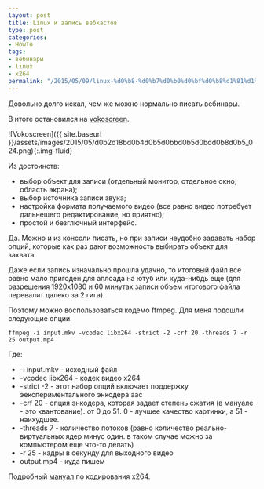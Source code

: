 ```yaml
---
layout: post
title: Linux и запись вебкастов
type: post
categories:
- HowTo
tags:
- вебинары
- linux
- x264
permalink: "/2015/05/09/linux-%d0%b8-%d0%b7%d0%b0%d0%bf%d0%b8%d1%81%d1%8c-%d0%b2%d0%b5%d0%b1%d0%ba%d0%b0%d1%81%d1%82%d0%be%d0%b2/"
---
```

Довольно долго искал, чем же можно нормально писать вебинары.

В итоге остановился на [vokoscreen](https://github.com/vkohaupt/vokoscreen "GitHub - Vokoscreen").

![Vokoscreen]({{ site.baseurl }}/assets/images/2015/05/d0b2d18bd0b4d0b5d0bbd0b5d0bdd0b8d0b5_024.png){:.img-fluid}

Из достоинств:

- выбор объект для записи (отдельный монитор, отдельное окно, область экрана);
- выбор источника записи звука;
- настройка формата получаемого видео (все равно видео потребует дальнешего редактирование, но приятно);
- простой и безглючный интерфейс.

Да. Можно и из консоли писать, но при записи неудобно задавать набор опций, которые как раз дают возможность выбирать объект для захвата.

Даже если запись изначально прошла удачно, то итоговый файл все равно мало пригоден для аплоада на ютуб или куда-нибдь еще (для разрешения 1920х1080 и 60 минутах записи объем итогового файла перевалит далеко за 2 гига).

Поэтому можно воспользоваться кодемо ffmpeg. Для меня подошли следующие опции.

```shell
ffmpeg -i input.mkv -vcodec libx264 -strict -2 -crf 20 -threads 7 -r 25 output.mp4  

```

Где:

- -i input.mkv - исходный файл
- -vcodec libx264 - кодек видео x264
- -strict -2 - этот набор опций включает поддержку эекспериментального энкодера aac
- -crf 20 - опция энкодера, которая задает степень сжатия (в мануале - это квантование). от 0 до 51. 0 - лучшее качество картинки, а 51 - наихудшее.
- -threads 7 - количество потоков (равно количество реально-виртуальных ядер минус один. в таком случае можно за компьютером еще что-то делать)
- -r 25 - кадры в секунду для выходного видео
- output.mp4 - куда пишем

Подробный [мануал](https://trac.ffmpeg.org/wiki/Encode/H.264 "FFmpeg and H.264 Encoding Guide") по кодирования x264.

